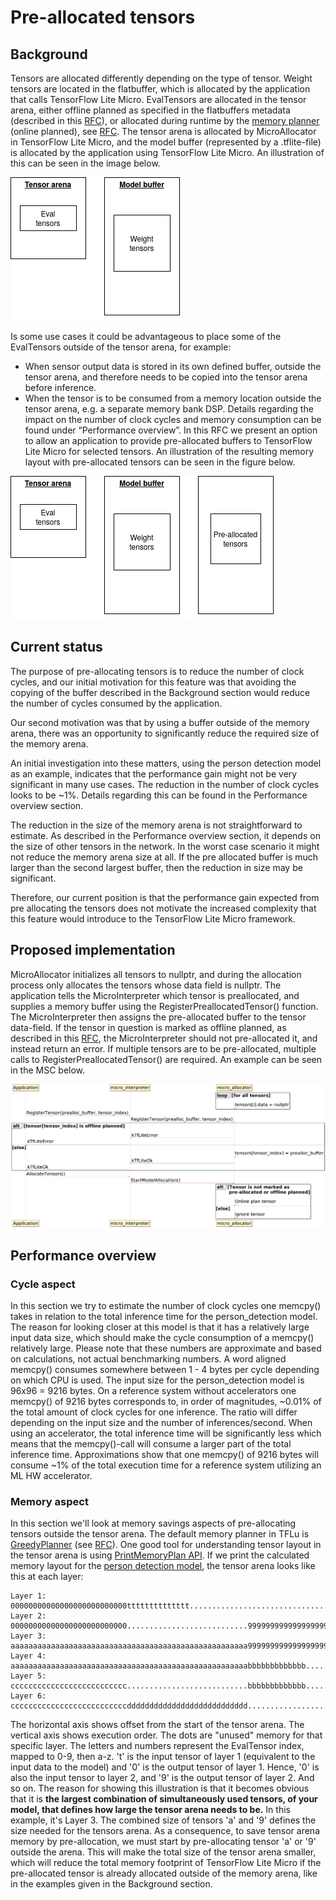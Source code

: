 # Pre-allocated tensors
## Background
Tensors are allocated differently depending on the type of tensor. Weight tensors are located in the flatbuffer, which is allocated by the application that calls TensorFlow Lite Micro. EvalTensors are allocated in the tensor arena, either offline planned as specified in the flatbuffers metadata (described in this [RFC](https://docs.google.com/document/d/16aTSHL5wxsq99t6adVbBz1U3K8Y5tBDAvs16iroZDEU)), or allocated during runtime by the [memory planner](https://github.com/tensorflow/tensorflow/tree/master/tensorflow/lite/micro/memory_planner) (online planned), see [RFC](https://docs.google.com/document/d/1akpqu0uiPQshmCrnV6dOEFgYM4tCCnI8Zce85PnjHMI).
The tensor arena is allocated by MicroAllocator in TensorFlow Lite Micro, and the model buffer (represented by a .tflite-file) is allocated by the application using TensorFlow Lite Micro. An illustration of this can be seen in the image below.

![Image of two blocks](images/preallocated_tensors_bg_1.png)

Is some use cases it could be advantageous to place some of the EvalTensors outside of the tensor arena, for example: 
* When sensor output data is stored in its own defined buffer, outside the tensor arena, and therefore needs to be copied into the tensor arena before inference.
* When the tensor is to be consumed from a memory location outside the tensor arena, e.g. a separate memory bank DSP.
Details regarding the impact on the number of clock cycles and memory consumption can be found under “Performance overview”.
In this RFC we present an option to allow an application to provide pre-allocated buffers to TensorFlow Lite Micro for selected tensors.
An illustration of the resulting memory layout with pre-allocated tensors can be seen in the figure below.

![Image of three blocks](images/preallocated_tensors_bg_2.png)

## Current status
The purpose of pre-allocating tensors is to reduce the number of clock cycles, and our initial motivation for this feature was that avoiding the copying of the buffer described in the Background section would reduce the number of cycles consumed by the application.

Our second motivation was that by using a buffer outside of the memory arena, there was an opportunity to significantly reduce the required size of the memory arena.

An initial investigation into these matters, using the person detection model as an example, indicates that the performance gain might not be very significant in many use cases. The reduction in the number of clock cycles looks to be ~1%. Details regarding this can be found in the Performance overview section.

The reduction in the size of the memory arena is not straightforward to estimate. As described in the Performance overview section, it depends on the size of other tensors in the network. In the worst case scenario it might not reduce the memory arena size at all. If the pre allocated buffer is much larger than the second largest buffer, then the reduction in size may be significant.

Therefore, our current position is that the performance gain expected from pre allocating the tensors does not motivate the increased complexity that this feature would introduce to the TensorFlow Lite Micro framework.

## Proposed implementation
MicroAllocator initializes all tensors to nullptr, and during the allocation process only allocates the tensors whose data field is nullptr.
The application tells the MicroInterpreter which tensor is preallocated, and supplies a memory buffer using the RegisterPreallocatedTensor() function. The MicroInterpreter then assigns the pre-allocated buffer to the tensor data-field.
If the tensor in question is marked as offline planned, as described in this [RFC](https://docs.google.com/document/d/16aTSHL5wxsq99t6adVbBz1U3K8Y5tBDAvs16iroZDEU), the MicroInterpreter should not pre-allocated it, and instead return an error.
If multiple tensors are to be pre-allocated, multiple calls to RegisterPreallocatedTensor() are required. An example can be seen in the MSC below.

![MSC](images/preallocated_tensors_impl1.png)

## Performance overview
### Cycle aspect
In this section we try to estimate the number of clock cycles one memcpy() takes in relation to the total inference time for the person_detection model. The reason for looking closer at this model is that it has a relatively large input data size, which should make the cycle consumption of a memcpy() relatively large. Please note that these numbers are approximate and based on calculations, not actual benchmarking numbers.
A word aligned memcpy() consumes somewhere between 1 - 4 bytes per cycle depending on which CPU is used. The input size for the person_detection model is 96x96 = 9216 bytes. On a reference system without accelerators one memcpy() of 9216 bytes corresponds to, in order of magnitudes,  ~0.01% of the total amount of clock cycles for one inference.
The ratio will differ depending on the input size and the number of inferences/second. When using an accelerator, the total inference time will be significantly less which means that the memcpy()-call will consume a larger part of the total inference time. Approximations show that one memcpy() of 9216 bytes will consume ~1% of the total execution time for a reference system utilizing an ML HW accelerator.

### Memory aspect
In this section we'll look at memory savings aspects of pre-allocating tensors outside the tensor arena.
The default memory planner in TFLu is [GreedyPlanner](https://github.com/tensorflow/tensorflow/blob/master/tensorflow/lite/micro/memory_planner/greedy_memory_planner.h) (see [RFC](https://docs.google.com/document/d/1akpqu0uiPQshmCrnV6dOEFgYM4tCCnI8Zce85PnjHMI)). One good tool for understanding tensor layout in the tensor arena is using [PrintMemoryPlan API](https://github.com/tensorflow/tensorflow/blob/6f89198ee3206431ec6836e1e3df54455b89ebcf/tensorflow/lite/micro/memory_planner/greedy_memory_planner.h#L84). If we print the calculated memory layout for the [person detection model](https://storage.googleapis.com/download.tensorflow.org/data/tf_lite_micro_person_data_int8_grayscale_2020_06_23.zip), the tensor arena looks like this at each layer:
```
Layer 1:  00000000000000000000000000tttttttttttttt........................................
Layer 2:  00000000000000000000000000...........................999999999999999999999999999
Layer 3:  aaaaaaaaaaaaaaaaaaaaaaaaaaaaaaaaaaaaaaaaaaaaaaaaaaaaa999999999999999999999999999
Layer 4:  aaaaaaaaaaaaaaaaaaaaaaaaaaaaaaaaaaaaaaaaaaaaaaaaaaaaabbbbbbbbbbbbb..............
Layer 5:  cccccccccccccccccccccccccc...........................bbbbbbbbbbbbb..............
Layer 6:  ccccccccccccccccccccccccccddddddddddddddddddddddddddd...........................
```
The horizontal axis shows offset from the start of the tensor arena. The vertical axis shows execution order. The dots are "unused" memory for that specific layer. The letters and numbers represent the EvalTensor index, mapped to 0-9, then a-z.
't' is the input tensor of layer 1 (equivalent to the input data to the model) and '0' is the output tensor of layer 1. Hence, '0' is also the input tensor to layer 2, and '9' is the output tensor of layer 2. And so on.
The reason for showing this illustration is that it becomes obvious that it is **the largest combination of simultaneously used tensors, of your model, that defines how large the tensor arena needs to be.** In this example, it's Layer 3.
The combined size of tensors 'a' and '9' defines the size needed for the tensors arena. As a consequence, to save tensor arena memory by pre-allocation, we must start by pre-allocating tensor 'a' or '9' outside the arena.
This will make the total size of the tensor arena smaller, which will reduce the total memory footprint of TensorFlow Lite Micro if the pre-allocated tensor is already allocated outside of the memory arena, like in the examples given in the Background section.